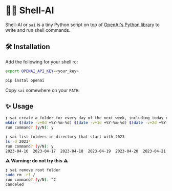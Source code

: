 # 🐚🤖 Shell-AI

Shell-AI or `sai` is a tiny Python script on top of [OpenAI's Python library](https://github.com/openai/openai-python) to write and run shell commands.

## 🛠️ Installation

Add the following for your shell rc:

```sh
export OPENAI_API_KEY=<your_key>
```

```sh
pip instal openai
```

Copy `sai` somewhere on your `PATH`.

## ✨ Usage

```sh
❯ sai create a folder for every day of the next week, including today named with the date formatted as 'yyyy-mm-dd'
mkdir $(date -v+0d +%Y-%m-%d) $(date -v+1d +%Y-%m-%d) $(date -v+2d +%Y-%m-%d) $(date -v+3d +%Y-%m-%d) $(date -v+4d +%Y-%m-%d) $(date -v+5d +%Y-%m-%d) $(date -v+6d +%Y-%m-%d)
run command? (y/N): y
```

```sh
❯ sai list folders in directory that start with 2023
ls -d 2023*
run command? (y/N): y
2023-04-16	2023-04-17	2023-04-18	2023-04-19	2023-04-20	2023-04-21	2023-04-22
```

**⚠️ Warning: do not try this ⚠️**

```sh
❯ sai remove root folder
sudo rm -rf /
run command? (y/N): ^C
canceled
```
